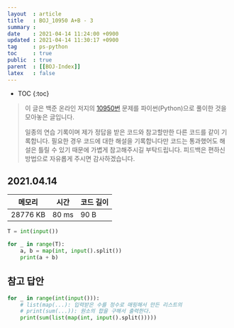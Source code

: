 ```yaml
---
layout  : article
title   : BOJ_10950 A+B - 3
summary : 
date    : 2021-04-14 11:24:00 +0900
updated : 2021-04-14 11:30:17 +0900
tag     : ps-python
toc     : true
public  : true
parent  : [[BOJ-Index]]
latex   : false
---
```

* TOC
{:toc}

> 이 글은 백준 온라인 저지의 [10950번](https://www.acmicpc.net/problem/10950) 문제를 파이썬(Python)으로 풀이한 것을 모아놓은 글입니다.
>
> 일종의 연습 기록이며 제가 정답을 받은 코드와 참고할만한 다른 코드를 같이 기록합니다. 필요한 경우 코드에 대한 해설을 기록합니다만 코드는 통과했어도 해설은 틀릴 수 있기 때문에 가볍게 참고해주시길 부탁드립니다. 피드백은 편하신 방법으로 자유롭게 주시면 감사하겠습니다.

## 2021.04.14

| 메모리    | 시간  | 코드 길이 |
| --------- | ----- | --------- |
| 28776 KB  | 80 ms | 90 B      |

```python
T = int(input())

for _ in range(T):
    a, b = map(int, input().split())
    print(a + b)
```

## 참고 답안

```python
for _ in range(int(input())):
    # list(map(...): 입력받은 수를 정수로 매핑해서 만든 리스트의
    # print(sum(...)): 원소의 합을 구해서 출력한다.
    print(sum(list(map(int, input().split()))))
```
